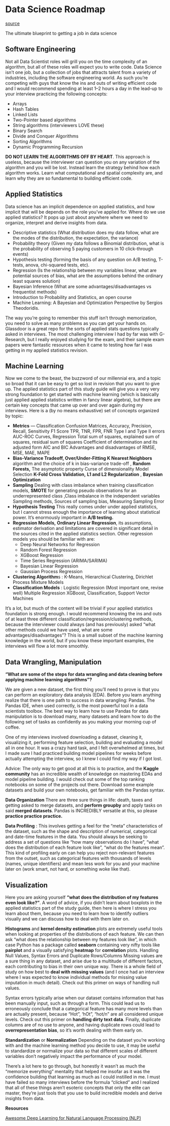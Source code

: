 # Data Science Roadmap

[source](https://www.reddit.com/r/learnmachinelearning/comments/lbz4md/the_ultimate_blueprint_to_getting_a_job_in_data/)

The ultimate blueprint to getting a job in data science

## Software Engineering

Not all Data Scientist roles will grill you on the time complexity of an algorithm, but all of these roles will expect you to write code. Data Science isn’t one job, but a collection of jobs that attracts talent from a variety of industries, including the software engineering world. As such you’re competing with guys that know the ins and outs of writing efficient code and I would recommend spending at least 1–2 hours a day in the lead-up to your interview practicing the following concepts:

- Arrays
- Hash Tables
- Linked Lists
- Two-Pointer based algorithms
- String algorithms (interviewers LOVE these)
- Binary Search
- Divide and Conquer Algorithms
- Sorting Algorithms
- Dynamic Programming Recursion

**DO NOT LEARN THE ALGORITHMS OFF BY HEART**. This approach is useless, because the interviewer can question you on any variation of the algorithm and you will be lost. Instead learn the strategy behind how each algorithm works. Learn what computational and spatial complexity are, and learn why they are so fundamental to building efficient code.

## Applied Statistics

Data science has an implicit dependence on applied statistics, and how implicit that will be depends on the role you’ve applied for. Where do we use applied statistics? It pops up just about anywhere where we need to organize, interpret and derive insights from data.

- Descriptive statistics (What distribution does my data follow, what are the modes of the distribution, the expectation, the variance)
- Probability theory (Given my data follows a Binomial distribution, what is the probability of observing 5 paying customers in 10 click-through events)
- Hypothesis testing (forming the basis of any question on A/B testing, T-tests, anova, chi-squared tests, etc).
- Regression (Is the relationship between my variables linear, what are potential sources of bias, what are the assumptions behind the ordinary least squares solution)
- Bayesian Inference (What are some advantages/disadvantages vs frequentist methods)
- Introduction to Probability and Statistics, an open course
- Machine Learning: A Bayesian and Optimization Perspective by Sergios Theodoridis.

The way you’re going to remember this stuff isn’t through memorization, you need to solve as many problems as you can get your hands on. Glassdoor is a great repo for the sorts of applied stats questions typically asked in interviews. The most challenging interview I had by far was with G-Research, but I really enjoyed studying for the exam, and their sample exam papers were fantastic resources when it came to testing how far I was getting in my applied statistics revision.

## Machine Learning

Now we come to the beast, the buzzword of our millennial era, and a topic so broad that it can be easy to get so lost in revision that you want to give up. The applied statistics part of this study guide will give you a very very strong foundation to get started with machine learning (which is basically just applied applied statistics written in fancy linear algebra), but there are certain key concepts that came up over and over again during my interviews. Here is a (by no means exhaustive) set of concepts organized by topic:

- **Metrics** — Classification Confusion Matrices, Accuracy, Precision, Recall, Sensitivity F1 Score TPR, TNR, FPR, FNR Type I and Type II errors AUC-ROC Curves, Regression Total sum of squares, explained sum of squares, residual sum of squares Coefficient of determination and its adjusted form AIC and BIC Advantages and disadvantages of RMSE, MSE, MAE, MAPE
- **Bias-Variance Tradeoff, Over/Under-Fitting K Nearest Neighbors** algorithm and the choice of k in bias-variance trade-off , **Random Forests,** The asymptotic property Curse of dimensionality Model Selection **K-Fold Cross Validation,** **L1 and L2 Regularization** , **Bayesian Optimization**
- **Sampling** Dealing with class imbalance when training classification models, **SMOTE** for generating pseudo observations for an underrepresented class ,Class imbalance in the independent variables Sampling methods, Sources of sampling bias, Measuring Sampling Error
- **Hypothesis Testing** This really comes under under applied statistics, but I cannot stress enough the importance of learning about statistical power. It’s enormously important in **A/B testing.**
- **Regression Models,** **Ordinary Linear Regression**, its assumptions, estimator derivation and limitations are covered in significant detail in the sources cited in the applied statistics section. Other regression models you should be familiar with are:
    - Deep Neural Networks for Regression
    - Random Forest Regression
    - XGBoost Regression
    - Time Series Regression (ARIMA/SARIMA)
    - Bayesian Linear Regression
    - Gaussian Process Regression
- **Clustering Algorithm**s :  K-Means, Hierarchical Clustering, Dirichlet Process Mixture Models
- **Classification Models** : Logistic Regression (Most important one, revise well) Multiple Regression XGBoost, Classification, Support Vector Machines

It’s a lot, but much of the content will be trivial if your applied statistics foundation is strong enough. I would recommend knowing the ins and outs of at least three different classification/regression/clustering methods, because the interviewer could always (and has previously) asked “what other methods could we have used, what are some advantages/disadvantages”? This is a small subset of the machine learning knowledge in the world, but if you know these important examples, the interviews will flow a lot more smoothly.

## Data Wrangling, Manipulation

**“What are some of the steps for data wrangling and data cleaning before applying machine learning algorithms”?**

We are given a new dataset, the first thing you’ll need to prove is that you can perform an exploratory data analysis (EDA). Before you learn anything realize that there is one path to success in data wrangling: Pandas. The Pandas IDE, when used correctly, is the most powerful tool in a data scientists toolbox. The best way to learn how to use Pandas for data manipulation is to download many, many datasets and learn how to do the following set of tasks as confidently as you making your morning cup of coffee.

One of my interviews involved downloading a dataset, cleaning it, visualizing it, performing feature selection, building and evaluating a model all in one hour. It was a crazy hard task, and I felt overwhelmed at times, but I made sure I had practiced building model pipelines for weeks before actually attempting the interview, so I knew I could find my way if I got lost.

Advice: The only way to get good at all this is to practice, and the **Kaggle community** has an incredible wealth of knowledge on mastering EDAs and model pipeline building. I would check out some of the top ranking notebooks on some of the projects out there. Download some example datasets and build your own notebooks, get familiar with the Pandas syntax.

**Data Organization** There are three sure things in life: death, taxes and getting asked to merge datasets, and **perform groupby** and apply tasks on said **merged datasets**. Pandas is INCREDIBLY versatile at this, so please **practice practice practice.**

**Data Profiling** : This involves getting a feel for the “meta” characteristics of the dataset, such as the shape and description of numerical, categorical and date-time features in the data. You should always be seeking to address a set of questions like “how many observations do I have”, “what does the distribution of each feature look like”, “what do the features mean”. This kind of profiling early on can help you reject non-relevant features from the outset, such as categorical features with thousands of levels (names, unique identifiers) and mean less work for you and your machine later on (work smart, not hard, or something woke like that).

## Visualization

Here you are asking yourself **“what does the distribution of my features even look like?”**. A word of advice, if you didn’t learn about boxplots in the applied statistics part of the study guide, then here is where I stress you learn about them, because you need to learn how to identify outliers visually and we can discuss how to deal with them later on.

**Histograms** and **kernel density estimation** plots are extremely useful tools when looking at properties of the distributions of each feature. We can then ask “what does the relationship between my features look like”, in which case Python has a package called **seaborn** containing very nifty tools like **pairplot** and a visually satisfying **heatmap** for **correlation** plots. Handling Null Values, Syntax Errors and Duplicate Rows/Columns Missing values are a sure thing in any dataset, and arise due to a multitude of different factors, each contributing to bias in their own unique way. There is a whole field of study on how best to **deal with missing values** (and I once had an interview where I was expected to know individual methods for missing value imputation in much detail). Check out this primer on ways of handling null values.

Syntax errors typically arise when our dataset contains information that has been manually input, such as through a form. This could lead us to erroneously conclude that a categorical feature has many more levels than are actually present, because “Hot”, ‘hOt”, “hot/n” are all considered unique levels. Check out this primer on **handling dirty text data**. Finally, duplicate columns are of no use to anyone, and having duplicate rows could lead to **overrepresentation bias**, so it’s worth dealing with them early on.

**Standardization** or **Normalization** Depending on the dataset you’re working with and the machine learning method you decide to use, it may be useful to standardize or normalize your data so that different scales of different variables don’t negatively impact the performance of your model. 

There’s a lot here to go through, but honestly it wasn’t as much the “memorize everything” mentality that helped me insofar as it was the confidence building that learning as much as I could instilled in me. I must have failed so many interviews before the formula “clicked” and I realized that all of these things aren’t esoteric concepts that only the elite can master, they’re just tools that you use to build incredible models and derive insights from data.

**Resources**

[Awesome Deep Learning for Natural Language Processing (NLP)](Data%20Science%20Roadmap%20680be36e47b34222b922f90a11c0e7f8/Awesome%20Deep%20Learning%20for%20Natural%20Language%20Process%20ebbe08d20a4b4dd19ad8b3df67bdaaba.md)